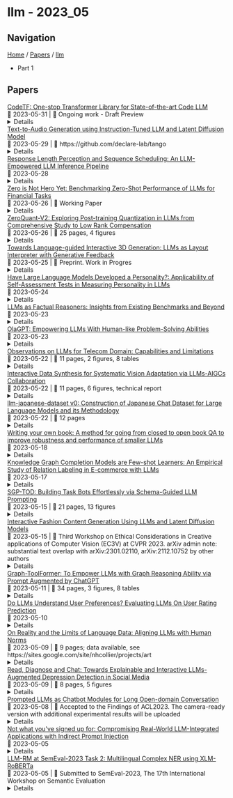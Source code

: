# llm - 2023_05

## Navigation

[Home](https://arxcompass.github.io) / [Papers](https://arxcompass.github.io/papers) / [llm](https://arxcompass.github.io/papers/llm)

- Part 1

## Papers

<div class="paper-card">
    <div class="paper-title"><a href="http://arxiv.org/abs/2306.00029v1">CodeTF: One-stop Transformer Library for State-of-the-art Code LLM</a></div>
    <div class="paper-meta">
      📅 2023-05-31
      | 💬 Ongoing work - Draft Preview
    </div>
    <details class="paper-abstract">
      Code intelligence plays a key role in transforming modern software engineering. Recently, deep learning-based models, especially Transformer-based large language models (LLMs), have demonstrated remarkable potential in tackling these tasks by leveraging massive open-source code data and programming language features. However, the development and deployment of such models often require expertise in both machine learning and software engineering, creating a barrier for the model adoption. In this paper, we present CodeTF, an open-source Transformer-based library for state-of-the-art Code LLMs and code intelligence. Following the principles of modular design and extensible framework, we design CodeTF with a unified interface to enable rapid access and development across different types of models, datasets and tasks. Our library supports a collection of pretrained Code LLM models and popular code benchmarks, including a standardized interface to train and serve code LLMs efficiently, and data features such as language-specific parsers and utility functions for extracting code attributes. In this paper, we describe the design principles, the architecture, key modules and components, and compare with other related library tools. Finally, we hope CodeTF is able to bridge the gap between machine learning/generative AI and software engineering, providing a comprehensive open-source solution for developers, researchers, and practitioners.
    </details>
</div>
<div class="paper-card">
    <div class="paper-title"><a href="http://arxiv.org/abs/2304.13731v2">Text-to-Audio Generation using Instruction-Tuned LLM and Latent Diffusion Model</a></div>
    <div class="paper-meta">
      📅 2023-05-29
      | 💬 https://github.com/declare-lab/tango
    </div>
    <details class="paper-abstract">
      The immense scale of the recent large language models (LLM) allows many interesting properties, such as, instruction- and chain-of-thought-based fine-tuning, that has significantly improved zero- and few-shot performance in many natural language processing (NLP) tasks. Inspired by such successes, we adopt such an instruction-tuned LLM Flan-T5 as the text encoder for text-to-audio (TTA) generation -- a task where the goal is to generate an audio from its textual description. The prior works on TTA either pre-trained a joint text-audio encoder or used a non-instruction-tuned model, such as, T5. Consequently, our latent diffusion model (LDM)-based approach TANGO outperforms the state-of-the-art AudioLDM on most metrics and stays comparable on the rest on AudioCaps test set, despite training the LDM on a 63 times smaller dataset and keeping the text encoder frozen. This improvement might also be attributed to the adoption of audio pressure level-based sound mixing for training set augmentation, whereas the prior methods take a random mix.
    </details>
</div>
<div class="paper-card">
    <div class="paper-title"><a href="http://arxiv.org/abs/2305.13144v2">Response Length Perception and Sequence Scheduling: An LLM-Empowered LLM Inference Pipeline</a></div>
    <div class="paper-meta">
      📅 2023-05-28
    </div>
    <details class="paper-abstract">
      Large language models (LLMs) have revolutionized the field of AI, demonstrating unprecedented capacity across various tasks. However, the inference process for LLMs comes with significant computational costs. In this paper, we propose an efficient LLM inference pipeline that harnesses the power of LLMs. Our approach begins by tapping into the potential of LLMs to accurately perceive and predict the response length with minimal overhead. By leveraging this information, we introduce an efficient sequence scheduling technique that groups queries with similar response lengths into micro-batches. We evaluate our approach on real-world instruction datasets using the LLaMA-based model, and our results demonstrate an impressive 86% improvement in inference throughput without compromising effectiveness. Notably, our method is orthogonal to other inference acceleration techniques, making it a valuable addition to many existing toolkits (e.g., FlashAttention, Quantization) for LLM inference.
    </details>
</div>
<div class="paper-card">
    <div class="paper-title"><a href="http://arxiv.org/abs/2305.16633v1">Zero is Not Hero Yet: Benchmarking Zero-Shot Performance of LLMs for Financial Tasks</a></div>
    <div class="paper-meta">
      📅 2023-05-26
      | 💬 Working Paper
    </div>
    <details class="paper-abstract">
      Recently large language models (LLMs) like ChatGPT have shown impressive performance on many natural language processing tasks with zero-shot. In this paper, we investigate the effectiveness of zero-shot LLMs in the financial domain. We compare the performance of ChatGPT along with some open-source generative LLMs in zero-shot mode with RoBERTa fine-tuned on annotated data. We address three inter-related research questions on data annotation, performance gaps, and the feasibility of employing generative models in the finance domain. Our findings demonstrate that ChatGPT performs well even without labeled data but fine-tuned models generally outperform it. Our research also highlights how annotating with generative models can be time-intensive. Our codebase is publicly available on GitHub under CC BY-NC 4.0 license.
    </details>
</div>
<div class="paper-card">
    <div class="paper-title"><a href="http://arxiv.org/abs/2303.08302v3">ZeroQuant-V2: Exploring Post-training Quantization in LLMs from Comprehensive Study to Low Rank Compensation</a></div>
    <div class="paper-meta">
      📅 2023-05-26
      | 💬 25 pages, 4 figures
    </div>
    <details class="paper-abstract">
      Post-training quantization (PTQ) has emerged as a promising technique for mitigating memory consumption and computational costs in large language models (LLMs). However, a systematic examination of various quantization schemes, model families, and quantization bit precision has been absent from the literature. In this paper, we conduct a comprehensive analysis of these factors by investigating the effects of PTQ on weight-only, activation-only, and weight-and-activation quantization using diverse methods such as round-to-nearest (RTN), GPTQ, ZeroQuant, and their variants. We apply these methods to two distinct model families with parameters ranging from 125M to 176B. Our contributions include: (1) a sensitivity analysis revealing that activation quantization is generally more susceptible to weight quantization, with smaller models often outperforming larger models in terms of activation quantization; (2) an evaluation and comparison of existing PTQ methods to optimize model size reduction while minimizing the impact on accuracy, revealing that none of the current methods can achieve the original model quality for quantization with either INT4-weight or INT4-weight-and-INT8-activation; (3) based on these insights, we propose an optimized method called Low-Rank Compensation (LoRC), which employs low-rank matrices to enhance model quality recovery with a minimal increase in model size.
    </details>
</div>
<div class="paper-card">
    <div class="paper-title"><a href="http://arxiv.org/abs/2305.15808v1">Towards Language-guided Interactive 3D Generation: LLMs as Layout Interpreter with Generative Feedback</a></div>
    <div class="paper-meta">
      📅 2023-05-25
      | 💬 Preprint. Work in Progres
    </div>
    <details class="paper-abstract">
      Generating and editing a 3D scene guided by natural language poses a challenge, primarily due to the complexity of specifying the positional relations and volumetric changes within the 3D space. Recent advancements in Large Language Models (LLMs) have demonstrated impressive reasoning, conversational, and zero-shot generation abilities across various domains. Surprisingly, these models also show great potential in realizing and interpreting the 3D space. In light of this, we propose a novel language-guided interactive 3D generation system, dubbed LI3D, that integrates LLMs as a 3D layout interpreter into the off-the-shelf layout-to-3D generative models, allowing users to flexibly and interactively generate visual content. Specifically, we design a versatile layout structure base on the bounding boxes and semantics to prompt the LLMs to model the spatial generation and reasoning from language. Our system also incorporates LLaVA, a large language and vision assistant, to provide generative feedback from the visual aspect for improving the visual quality of generated content. We validate the effectiveness of LI3D, primarily in 3D generation and editing through multi-round interactions, which can be flexibly extended to 2D generation and editing. Various experiments demonstrate the potential benefits of incorporating LLMs in generative AI for applications, e.g., metaverse. Moreover, we benchmark the layout reasoning performance of LLMs with neural visual artist tasks, revealing their emergent ability in the spatial layout domain.
    </details>
</div>
<div class="paper-card">
    <div class="paper-title"><a href="http://arxiv.org/abs/2305.14693v1">Have Large Language Models Developed a Personality?: Applicability of Self-Assessment Tests in Measuring Personality in LLMs</a></div>
    <div class="paper-meta">
      📅 2023-05-24
    </div>
    <details class="paper-abstract">
      Have Large Language Models (LLMs) developed a personality? The short answer is a resounding "We Don't Know!". In this paper, we show that we do not yet have the right tools to measure personality in language models. Personality is an important characteristic that influences behavior. As LLMs emulate human-like intelligence and performance in various tasks, a natural question to ask is whether these models have developed a personality. Previous works have evaluated machine personality through self-assessment personality tests, which are a set of multiple-choice questions created to evaluate personality in humans. A fundamental assumption here is that human personality tests can accurately measure personality in machines. In this paper, we investigate the emergence of personality in five LLMs of different sizes ranging from 1.5B to 30B. We propose the Option-Order Symmetry property as a necessary condition for the reliability of these self-assessment tests. Under this condition, the answer to self-assessment questions is invariant to the order in which the options are presented. We find that many LLMs personality test responses do not preserve option-order symmetry. We take a deeper look at LLMs test responses where option-order symmetry is preserved to find that in these cases, LLMs do not take into account the situational statement being tested and produce the exact same answer irrespective of the situation being tested. We also identify the existence of inherent biases in these LLMs which is the root cause of the aforementioned phenomenon and makes self-assessment tests unreliable. These observations indicate that self-assessment tests are not the correct tools to measure personality in LLMs. Through this paper, we hope to draw attention to the shortcomings of current literature in measuring personality in LLMs and call for developing tools for machine personality measurement.
    </details>
</div>
<div class="paper-card">
    <div class="paper-title"><a href="http://arxiv.org/abs/2305.14540v1">LLMs as Factual Reasoners: Insights from Existing Benchmarks and Beyond</a></div>
    <div class="paper-meta">
      📅 2023-05-23
    </div>
    <details class="paper-abstract">
      With the recent appearance of LLMs in practical settings, having methods that can effectively detect factual inconsistencies is crucial to reduce the propagation of misinformation and improve trust in model outputs. When testing on existing factual consistency benchmarks, we find that a few large language models (LLMs) perform competitively on classification benchmarks for factual inconsistency detection compared to traditional non-LLM methods. However, a closer analysis reveals that most LLMs fail on more complex formulations of the task and exposes issues with existing evaluation benchmarks, affecting evaluation precision. To address this, we propose a new protocol for inconsistency detection benchmark creation and implement it in a 10-domain benchmark called SummEdits. This new benchmark is 20 times more cost-effective per sample than previous benchmarks and highly reproducible, as we estimate inter-annotator agreement at about 0.9. Most LLMs struggle on SummEdits, with performance close to random chance. The best-performing model, GPT-4, is still 8\% below estimated human performance, highlighting the gaps in LLMs' ability to reason about facts and detect inconsistencies when they occur.
    </details>
</div>
<div class="paper-card">
    <div class="paper-title"><a href="http://arxiv.org/abs/2305.16334v1">OlaGPT: Empowering LLMs With Human-like Problem-Solving Abilities</a></div>
    <div class="paper-meta">
      📅 2023-05-23
    </div>
    <details class="paper-abstract">
      In most current research, large language models (LLMs) are able to perform reasoning tasks by generating chains of thought through the guidance of specific prompts. However, there still exists a significant discrepancy between their capability in solving complex reasoning problems and that of humans. At present, most approaches focus on chains of thought (COT) and tool use, without considering the adoption and application of human cognitive frameworks. It is well-known that when confronting complex reasoning challenges, humans typically employ various cognitive abilities, and necessitate interaction with all aspects of tools, knowledge, and the external environment information to accomplish intricate tasks. This paper introduces a novel intelligent framework, referred to as OlaGPT. OlaGPT carefully studied a cognitive architecture framework, and propose to simulate certain aspects of human cognition. The framework involves approximating different cognitive modules, including attention, memory, reasoning, learning, and corresponding scheduling and decision-making mechanisms. Inspired by the active learning mechanism of human beings, it proposes a learning unit to record previous mistakes and expert opinions, and dynamically refer to them to strengthen their ability to solve similar problems. The paper also outlines common effective reasoning frameworks for human problem-solving and designs Chain-of-Thought (COT) templates accordingly. A comprehensive decision-making mechanism is also proposed to maximize model accuracy. The efficacy of OlaGPT has been stringently evaluated on multiple reasoning datasets, and the experimental outcomes reveal that OlaGPT surpasses state-of-the-art benchmarks, demonstrating its superior performance. Our implementation of OlaGPT is available on GitHub: \url{https://github.com/oladata-team/OlaGPT}.
    </details>
</div>
<div class="paper-card">
    <div class="paper-title"><a href="http://arxiv.org/abs/2305.13102v1">Observations on LLMs for Telecom Domain: Capabilities and Limitations</a></div>
    <div class="paper-meta">
      📅 2023-05-22
      | 💬 11 pages, 2 figures, 8 tables
    </div>
    <details class="paper-abstract">
      The landscape for building conversational interfaces (chatbots) has witnessed a paradigm shift with recent developments in generative Artificial Intelligence (AI) based Large Language Models (LLMs), such as ChatGPT by OpenAI (GPT3.5 and GPT4), Google's Bard, Large Language Model Meta AI (LLaMA), among others. In this paper, we analyze capabilities and limitations of incorporating such models in conversational interfaces for the telecommunication domain, specifically for enterprise wireless products and services. Using Cradlepoint's publicly available data for our experiments, we present a comparative analysis of the responses from such models for multiple use-cases including domain adaptation for terminology and product taxonomy, context continuity, robustness to input perturbations and errors. We believe this evaluation would provide useful insights to data scientists engaged in building customized conversational interfaces for domain-specific requirements.
    </details>
</div>
<div class="paper-card">
    <div class="paper-title"><a href="http://arxiv.org/abs/2305.12799v1">Interactive Data Synthesis for Systematic Vision Adaptation via LLMs-AIGCs Collaboration</a></div>
    <div class="paper-meta">
      📅 2023-05-22
      | 💬 11 pages, 6 figures, technical report
    </div>
    <details class="paper-abstract">
      Recent text-to-image generation models have shown promising results in generating high-fidelity photo-realistic images. In parallel, the problem of data scarcity has brought a growing interest in employing AIGC technology for high-quality data expansion. However, this paradigm requires well-designed prompt engineering that cost-less data expansion and labeling remain under-explored. Inspired by LLM's powerful capability in task guidance, we propose a new paradigm of annotated data expansion named as ChatGenImage. The core idea behind it is to leverage the complementary strengths of diverse models to establish a highly effective and user-friendly pipeline for interactive data augmentation. In this work, we extensively study how LLMs communicate with AIGC model to achieve more controllable image generation and make the first attempt to collaborate them for automatic data augmentation for a variety of downstream tasks. Finally, we present fascinating results obtained from our ChatGenImage framework and demonstrate the powerful potential of our synthetic data for systematic vision adaptation. Our codes are available at https://github.com/Yuqifan1117/Labal-Anything-Pipeline.
    </details>
</div>
<div class="paper-card">
    <div class="paper-title"><a href="http://arxiv.org/abs/2305.12720v1">llm-japanese-dataset v0: Construction of Japanese Chat Dataset for Large Language Models and its Methodology</a></div>
    <div class="paper-meta">
      📅 2023-05-22
      | 💬 12 pages
    </div>
    <details class="paper-abstract">
      This study constructed a Japanese chat dataset for tuning large language models (LLMs), which consist of about 8.4 million records. Recently, LLMs have been developed and gaining popularity. However, high-performing LLMs are usually mainly for English. There are two ways to support languages other than English by those LLMs: constructing LLMs from scratch or tuning existing models. However, in both ways, datasets are necessary parts. In this study, we focused on supporting Japanese in those LLMs and making a dataset for training or tuning LLMs in Japanese. The dataset we constructed consisted of various tasks, such as translation and knowledge tasks. In our experiment, we tuned an existing LLM using our dataset and evaluated the performance qualitatively. The results suggest that our dataset is possibly beneficial for LLMs. However, we also revealed some difficulties in constructing LLMs in languages other than English.
    </details>
</div>
<div class="paper-card">
    <div class="paper-title"><a href="http://arxiv.org/abs/2305.11334v1">Writing your own book: A method for going from closed to open book QA to improve robustness and performance of smaller LLMs</a></div>
    <div class="paper-meta">
      📅 2023-05-18
    </div>
    <details class="paper-abstract">
      We introduce two novel methods, Tree-Search and Self-contextualizing QA, designed to enhance the performance of large language models (LLMs) in question-answering tasks. Tree-Search is a sampling technique specifically created to extract diverse information from an LLM for a given prompt. Self-contextualizing QA leverages Tree-Search to enable the model to create its own context using a wide range of information relevant to the prompt, evaluate it explicitly and return a open book answer to the initial prompt . We demonstrate that the quality of generated answers improves according to various metrics, including accuracy, informativeness, coherence, and consistency, as evaluated by GPT3.5(text-davinci-003). Furthermore, we show that our methods result in increased robustness and that performance is positively correlated with tree size, benefiting both answer quality and robustness. Finally, we discuss other promising applications of Tree-Search, highlighting its potential to enhance a broad range of tasks beyond question-answering. \noindent We also discuss several areas for future work, including refining the Tree-Search and Self-Contextualizing QA methods, improving the coherence of the generated context, and investigating the impact of bootstrapping on model robustness
    </details>
</div>
<div class="paper-card">
    <div class="paper-title"><a href="http://arxiv.org/abs/2305.09858v1">Knowledge Graph Completion Models are Few-shot Learners: An Empirical Study of Relation Labeling in E-commerce with LLMs</a></div>
    <div class="paper-meta">
      📅 2023-05-17
    </div>
    <details class="paper-abstract">
      Knowledge Graphs (KGs) play a crucial role in enhancing e-commerce system performance by providing structured information about entities and their relationships, such as complementary or substitutable relations between products or product types, which can be utilized in recommender systems. However, relation labeling in KGs remains a challenging task due to the dynamic nature of e-commerce domains and the associated cost of human labor. Recently, breakthroughs in Large Language Models (LLMs) have shown surprising results in numerous natural language processing tasks. In this paper, we conduct an empirical study of LLMs for relation labeling in e-commerce KGs, investigating their powerful learning capabilities in natural language and effectiveness in predicting relations between product types with limited labeled data. We evaluate various LLMs, including PaLM and GPT-3.5, on benchmark datasets, demonstrating their ability to achieve competitive performance compared to humans on relation labeling tasks using just 1 to 5 labeled examples per relation. Additionally, we experiment with different prompt engineering techniques to examine their impact on model performance. Our results show that LLMs significantly outperform existing KG completion models in relation labeling for e-commerce KGs and exhibit performance strong enough to replace human labeling.
    </details>
</div>
<div class="paper-card">
    <div class="paper-title"><a href="http://arxiv.org/abs/2305.09067v1">SGP-TOD: Building Task Bots Effortlessly via Schema-Guided LLM Prompting</a></div>
    <div class="paper-meta">
      📅 2023-05-15
      | 💬 21 pages, 13 figures
    </div>
    <details class="paper-abstract">
      Building end-to-end task bots and maintaining their integration with new functionalities using minimal human efforts is a long-standing challenge in dialog research. Recently large language models (LLMs) have demonstrated exceptional proficiency in conversational engagement and adherence to instructions across various downstream tasks. In this work, we introduce SGP-TOD, Schema-Guided Prompting for building Task-Oriented Dialog systems effortlessly based on LLMs. Utilizing the symbolic knowledge -- task schema, we instruct fixed LLMs to generate appropriate responses on novel tasks, circumventing the need for training data. Specifically, SGP-TOD comprises three components: a LLM for engaging with users, a DST Prompter to aid the LLM with dialog state tracking, which is then used to retrieve database items, and a Policy Prompter to elicit proper responses adhering to the provided dialog policy. Experimental results on Multiwoz, RADDLE and STAR datasets show that our training-free strategy SGP-TOD, without any task-specific data, yields state-of-the-art (SOTA) zero-shot performance, greatly surpasses the few-shot approaches. In a domain-extension setting, SGP-TOD aptly adapts to new functionalities by merely adding supplementary schema rules. We make our code and data publicly available.
    </details>
</div>
<div class="paper-card">
    <div class="paper-title"><a href="http://arxiv.org/abs/2306.05182v1">Interactive Fashion Content Generation Using LLMs and Latent Diffusion Models</a></div>
    <div class="paper-meta">
      📅 2023-05-15
      | 💬 Third Workshop on Ethical Considerations in Creative applications of Computer Vision (EC3V) at CVPR 2023. arXiv admin note: substantial text overlap with arXiv:2301.02110, arXiv:2112.10752 by other authors
    </div>
    <details class="paper-abstract">
      Fashionable image generation aims to synthesize images of diverse fashion prevalent around the globe, helping fashion designers in real-time visualization by giving them a basic customized structure of how a specific design preference would look in real life and what further improvements can be made for enhanced customer satisfaction. Moreover, users can alone interact and generate fashionable images by just giving a few simple prompts. Recently, diffusion models have gained popularity as generative models owing to their flexibility and generation of realistic images from Gaussian noise. Latent diffusion models are a type of generative model that use diffusion processes to model the generation of complex data, such as images, audio, or text. They are called "latent" because they learn a hidden representation, or latent variable, of the data that captures its underlying structure. We propose a method exploiting the equivalence between diffusion models and energy-based models (EBMs) and suggesting ways to compose multiple probability distributions. We describe a pipeline on how our method can be used specifically for new fashionable outfit generation and virtual try-on using LLM-guided text-to-image generation. Our results indicate that using an LLM to refine the prompts to the latent diffusion model assists in generating globally creative and culturally diversified fashion styles and reducing bias.
    </details>
</div>
<div class="paper-card">
    <div class="paper-title"><a href="http://arxiv.org/abs/2304.11116v3">Graph-ToolFormer: To Empower LLMs with Graph Reasoning Ability via Prompt Augmented by ChatGPT</a></div>
    <div class="paper-meta">
      📅 2023-05-11
      | 💬 34 pages, 3 figures, 8 tables
    </div>
    <details class="paper-abstract">
      In this paper, we aim to develop a large language model (LLM) with the reasoning ability on complex graph data. Currently, LLMs have achieved very impressive performance on various natural language learning tasks, extensions of which have also been applied to study the vision tasks with multi-modal data. However, when it comes to the graph learning tasks, existing LLMs present very serious flaws due to their several inherited weaknesses in performing {multi-step logic reasoning}, {precise mathematical calculation} and {perception about the spatial and temporal factors}. To address such challenges, in this paper, we will investigate the principles, methodologies and algorithms to empower existing LLMs with graph reasoning ability, which will have tremendous impacts on the current research of both LLMs and graph learning. Inspired by the latest ChatGPT and Toolformer models, we propose the Graph-ToolFormer (Graph Reasoning oriented Toolformer) framework to teach LLMs themselves with prompts augmented by ChatGPT to use external graph reasoning API tools. Specifically, we will investigate to teach Graph-ToolFormer to handle various graph data reasoning tasks in this paper, including both (1) very basic graph data loading and graph property reasoning tasks, ranging from simple graph order and size to the graph diameter and periphery, and (2) more advanced reasoning tasks on real-world graph data, such as bibliographic networks, protein molecules, sequential recommender systems, social networks and knowledge graphs.
    </details>
</div>
<div class="paper-card">
    <div class="paper-title"><a href="http://arxiv.org/abs/2305.06474v1">Do LLMs Understand User Preferences? Evaluating LLMs On User Rating Prediction</a></div>
    <div class="paper-meta">
      📅 2023-05-10
    </div>
    <details class="paper-abstract">
      Large Language Models (LLMs) have demonstrated exceptional capabilities in generalizing to new tasks in a zero-shot or few-shot manner. However, the extent to which LLMs can comprehend user preferences based on their previous behavior remains an emerging and still unclear research question. Traditionally, Collaborative Filtering (CF) has been the most effective method for these tasks, predominantly relying on the extensive volume of rating data. In contrast, LLMs typically demand considerably less data while maintaining an exhaustive world knowledge about each item, such as movies or products. In this paper, we conduct a thorough examination of both CF and LLMs within the classic task of user rating prediction, which involves predicting a user's rating for a candidate item based on their past ratings. We investigate various LLMs in different sizes, ranging from 250M to 540B parameters and evaluate their performance in zero-shot, few-shot, and fine-tuning scenarios. We conduct comprehensive analysis to compare between LLMs and strong CF methods, and find that zero-shot LLMs lag behind traditional recommender models that have the access to user interaction data, indicating the importance of user interaction data. However, through fine-tuning, LLMs achieve comparable or even better performance with only a small fraction of the training data, demonstrating their potential through data efficiency.
    </details>
</div>
<div class="paper-card">
    <div class="paper-title"><a href="http://arxiv.org/abs/2208.11981v2">On Reality and the Limits of Language Data: Aligning LLMs with Human Norms</a></div>
    <div class="paper-meta">
      📅 2023-05-09
      | 💬 9 pages; data available, see https://sites.google.com/site/nhcollier/projects/art
    </div>
    <details class="paper-abstract">
      Recent advancements in Large Language Models (LLMs) harness linguistic associations in vast natural language data for practical applications. However, their ability to understand the physical world using only language data remains a question. After reviewing existing protocols, we explore this question using a novel and tightly controlled reasoning test (ART) and compare human norms against versions of GPT-3. Our findings highlight the categories of common-sense relations models that could learn directly from data and areas of weakness. GPT-3 offers evidence for verbal reasoning on a par with human subjects for several relations including Synonymy, Antonymy, and Default inheritance, Without reinforcement learning from human judgements, it appears GPT-3 performs at the lower end of the reference interval for Has-part and Contained-in. Weaknesses were observed also in affordance characteristics through Necessary-quality, Order-of-size and Order-of-intensity. Combining LLMs with symbolic world grounding is a promising direction to address associative learning.
    </details>
</div>
<div class="paper-card">
    <div class="paper-title"><a href="http://arxiv.org/abs/2305.05138v1">Read, Diagnose and Chat: Towards Explainable and Interactive LLMs-Augmented Depression Detection in Social Media</a></div>
    <div class="paper-meta">
      📅 2023-05-09
      | 💬 8 pages, 5 figures
    </div>
    <details class="paper-abstract">
      This paper proposes a new depression detection system based on LLMs that is both interpretable and interactive. It not only provides a diagnosis, but also diagnostic evidence and personalized recommendations based on natural language dialogue with the user. We address challenges such as the processing of large amounts of text and integrate professional diagnostic criteria. Our system outperforms traditional methods across various settings and is demonstrated through case studies.
    </details>
</div>
<div class="paper-card">
    <div class="paper-title"><a href="http://arxiv.org/abs/2305.04533v1">Prompted LLMs as Chatbot Modules for Long Open-domain Conversation</a></div>
    <div class="paper-meta">
      📅 2023-05-08
      | 💬 Accepted to the Findings of ACL2023. The camera-ready version with additional experimental results will be uploaded
    </div>
    <details class="paper-abstract">
      In this paper, we propose MPC (Modular Prompted Chatbot), a new approach for creating high-quality conversational agents without the need for fine-tuning. Our method utilizes pre-trained large language models (LLMs) as individual modules for long-term consistency and flexibility, by using techniques such as few-shot prompting, chain-of-thought (CoT), and external memory. Our human evaluation results show that MPC is on par with fine-tuned chatbot models in open-domain conversations, making it an effective solution for creating consistent and engaging chatbots.
    </details>
</div>
<div class="paper-card">
    <div class="paper-title"><a href="http://arxiv.org/abs/2302.12173v2">Not what you've signed up for: Compromising Real-World LLM-Integrated Applications with Indirect Prompt Injection</a></div>
    <div class="paper-meta">
      📅 2023-05-05
    </div>
    <details class="paper-abstract">
      Large Language Models (LLMs) are increasingly being integrated into various applications. The functionalities of recent LLMs can be flexibly modulated via natural language prompts. This renders them susceptible to targeted adversarial prompting, e.g., Prompt Injection (PI) attacks enable attackers to override original instructions and employed controls. So far, it was assumed that the user is directly prompting the LLM. But, what if it is not the user prompting? We argue that LLM-Integrated Applications blur the line between data and instructions. We reveal new attack vectors, using Indirect Prompt Injection, that enable adversaries to remotely (without a direct interface) exploit LLM-integrated applications by strategically injecting prompts into data likely to be retrieved. We derive a comprehensive taxonomy from a computer security perspective to systematically investigate impacts and vulnerabilities, including data theft, worming, information ecosystem contamination, and other novel security risks. We demonstrate our attacks' practical viability against both real-world systems, such as Bing's GPT-4 powered Chat and code-completion engines, and synthetic applications built on GPT-4. We show how processing retrieved prompts can act as arbitrary code execution, manipulate the application's functionality, and control how and if other APIs are called. Despite the increasing integration and reliance on LLMs, effective mitigations of these emerging threats are currently lacking. By raising awareness of these vulnerabilities and providing key insights into their implications, we aim to promote the safe and responsible deployment of these powerful models and the development of robust defenses that protect users and systems from potential attacks.
    </details>
</div>
<div class="paper-card">
    <div class="paper-title"><a href="http://arxiv.org/abs/2305.03300v1">LLM-RM at SemEval-2023 Task 2: Multilingual Complex NER using XLM-RoBERTa</a></div>
    <div class="paper-meta">
      📅 2023-05-05
      | 💬 Submitted to SemEval-2023, The 17th International Workshop on Semantic Evaluation
    </div>
    <details class="paper-abstract">
      Named Entity Recognition(NER) is a task of recognizing entities at a token level in a sentence. This paper focuses on solving NER tasks in a multilingual setting for complex named entities. Our team, LLM-RM participated in the recently organized SemEval 2023 task, Task 2: MultiCoNER II,Multilingual Complex Named Entity Recognition. We approach the problem by leveraging cross-lingual representation provided by fine-tuning XLM-Roberta base model on datasets of all of the 12 languages provided -- Bangla, Chinese, English, Farsi, French, German, Hindi, Italian, Portuguese, Spanish, Swedish and Ukrainian
    </details>
</div>
